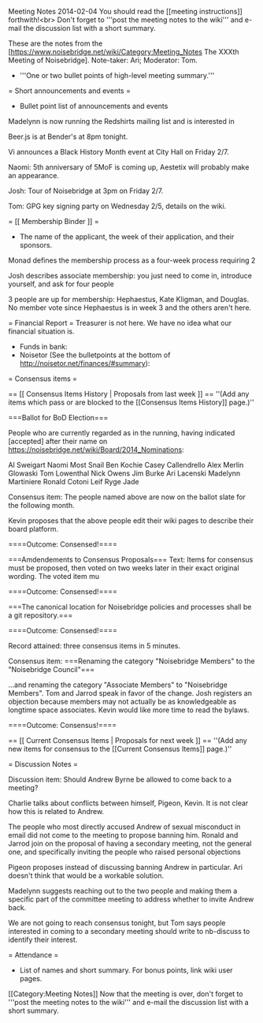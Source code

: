 Meeting Notes 2014-02-04 
 You should read the [[meeting instructions]] forthwith!&lt;br>
Don't forget to '''post the meeting notes to the wiki''' and e-mail the discussion list with a short summary.

These are the notes from the [https://www.noisebridge.net/wiki/Category:Meeting_Notes The XXXth Meeting of Noisebridge]. Note-taker: Ari; Moderator: Tom.
* '''One or two bullet points of high-level meeting summary.'''
 
= Short announcements and events =
* Bullet point list of announcements and events

Madelynn is now running the Redshirts mailing list and is interested in

Beer.js is at Bender's at 8pm tonight.

Vi announces a Black History Month event at City Hall on Friday 2/7.

Naomi: 5th anniversary of 5MoF is coming up, Aestetix will probably make an
appearance.

Josh: Tour of Noisebridge at 3pm on Friday 2/7.

Tom: GPG key signing party on Wednesday 2/5, details on the wiki.

= [[ Membership Binder ]] =
* The name of the applicant, the week of their application, and their sponsors.

Monad defines the membership process as a four-week process requiring 2

Josh describes associate membership: you just need to come in, introduce
yourself, and ask for four people

3 people are up for membership:
Hephaestus, Kate Kligman, and Douglas. No member vote since Hephaestus is
in week 3 and the others aren't here.

= Financial Report =
Treasurer is not here. We have no idea what our financial situation is.
* Funds in bank:
* Noisetor (See the bulletpoints at the bottom of http://noisetor.net/finances/#summary):

= Consensus items =

== [[ Consensus Items History | Proposals from last week ]] ==
''(Add any items which pass or are blocked to the [[Consensus Items History]] page.)''

===Ballot for BoD Election===

People who are currently regarded as in the running, having indicated
[accepted] after their name on
https://noisebridge.net/wiki/Board/2014_Nominations:

Al Sweigart
Naomi Most
Snail
Ben Kochie
Casey Callendrello
Alex Merlin Glowaski
Tom Lowenthal
Nick Owens
Jim Burke
Ari Lacenski
Madelynn Martiniere
Ronald Cotoni
Leif Ryge
Jade

Consensus item: The people named above are now on the ballot slate for the
following month.

Kevin proposes that the above people edit their wiki pages to describe
their board platform.

====Outcome: Consensed!====

===Amdendements to Consensus Proposals===
Text:
Items for consensus must be proposed, then voted on two
weeks later in their exact original wording. The voted item mu

====Outcome: Consensed!====

===The canonical location for Noisebridge policies and processes shall be a git repository.===

====Outcome: Consensed!====

Record attained: three consensus items in 5 minutes.

Consensus item:
===Renaming the category "Noisebridge Members" to the "Noisebridge Council"===

...and renaming the category "Associate Members" to "Noisebridge Members".
Tom and Jarrod speak in favor of the change.
Josh registers an objection because members may not actually be as
knowledgeable as longtime space associates.
Kevin would like more time to read the bylaws.

====Outcome: Consensus!====

== [[ Current Consensus Items | Proposals for next week ]] ==
''(Add any new items for consensus to the [[Current Consensus Items]] page.)''

= Discussion Notes =

Discussion item: Should Andrew Byrne be allowed to come back to a meeting?

Charlie talks about conflicts between himself, Pigeon, Kevin. It is not
clear how this is related to Andrew.

The people who most directly accused Andrew of sexual misconduct in email
did not come to the meeting to propose banning him.
Ronald and Jarrod join on the proposal of having a secondary meeting, not
the general one, and specifically inviting the people who raised personal
objections

Pigeon proposes instead of discussing banning Andrew in particular. Ari
doesn't think that would be a workable solution.

Madelynn suggests reaching out to the two people and making them a specific
part of the committee meeting to address whether to invite Andrew back.

We are not going to reach consensus tonight, but Tom says people interested
in coming to a secondary meeting should write to nb-discuss to identify
their interest.

= Attendance =
* List of names and short summary. For bonus points, link wiki user pages.

[[Category:Meeting Notes]]
Now that the meeting is over, don't forget to '''post the meeting notes to the wiki''' and e-mail the discussion list with a short summary.